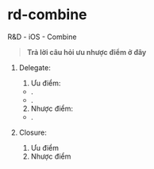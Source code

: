 # rd-combine
R&amp;D - iOS - Combine

> **Trả lời câu hỏi ưu nhược điểm ở đây**
1. Delegate:
    1. Ưu điểm:
    - .
    - .
    2. Nhược điểm:
    - .
   
2. Closure:
    1. Ưu điểm
    2. Nhược điểm
